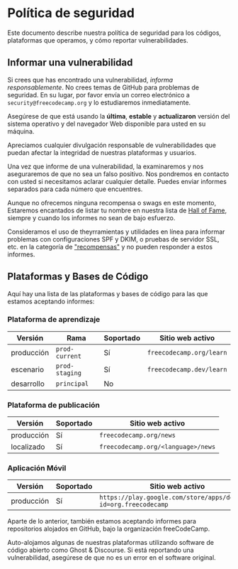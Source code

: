 # Política de seguridad

Este documento describe nuestra política de seguridad para los códigos, plataformas que operamos, y cómo reportar vulnerabilidades.

## Informar una vulnerabilidad

Si crees que has encontrado una vulnerabilidad, _informa responsablemente_. No crees temas de GitHub para problemas de seguridad. En su lugar, por favor envía un correo electrónico a `security@freecodecamp.org` y lo estudiaremos inmediatamente.

Asegúrese de que está usando la **última**, **estable** y **actualizaron** versión del sistema operativo y del navegador Web disponible para usted en su máquina.

Apreciamos cualquier divulgación responsable de vulnerabilidades que puedan afectar la integridad de nuestras plataformas y usuarios.

Una vez que informe de una vulnerabilidad, la examinaremos y nos aseguraremos de que no sea un falso positivo. Nos pondremos en contacto con usted si necesitamos aclarar cualquier detalle. Puedes enviar informes separados para cada número que encuentres.

Aunque no ofrecemos ninguna recompensa o swags en este momento, Estaremos encantados de listar tu nombre en nuestra lista de [Hall of Fame](security-hall-of-fame.md), siempre y cuando los informes no sean de bajo esfuerzo.

Consideramos el uso de theyrramientas y utilidades en línea para informar problemas con configuraciones SPF y DKIM, o pruebas de servidor SSL, etc. en la categoría de ["recompensas"](https://www.troyhunt.com/beg-bounties/) y no pueden responder a estos informes.

## Plataformas y Bases de Código

Aquí hay una lista de las plataformas y bases de código para las que estamos aceptando informes:

### Plataforma de aprendizaje

| Versión    | Rama           | Soportado | Sitio web activo         |
| ---------- | -------------- | --------- | ------------------------ |
| producción | `prod-current` | Sí        | `freecodecamp.org/learn` |
| escenario  | `prod-staging` | Sí        | `freecodecamp.dev/learn` |
| desarrollo | `principal`    | No        |                          |

### Plataforma de publicación

| Versión    | Soportado | Sitio web activo                         |
| ---------- | --------- | ---------------------------------------- |
| producción | Sí        | `freecodecamp.org/news`                  |
| localizado | Sí        | `freecodecamp.org/<language>/news` |

### Aplicación Móvil

| Versión    | Soportado | Sitio web activo                                                 |
| ---------- | --------- | ---------------------------------------------------------------- |
| producción | Sí        | `https://play.google.com/store/apps/details?id=org.freecodecamp` |

Aparte de lo anterior, también estamos aceptando informes para repositorios alojados en GitHub, bajo la organización freeCodeCamp.

Auto-alojamos algunas de nuestras plataformas utilizando software de código abierto como Ghost & Discourse. Si está reportando una vulnerabilidad, asegúrese de que no es un error en el software original.
